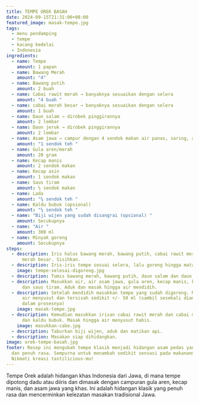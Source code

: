 ```yaml
---
title: TEMPE OREK BASAH
date: 2024-09-15T21:31:00+08:00
featured_image: masak-tempe.jpg
tags:
  - menu pendamping
  - tempe
  - kacang kedelai
  - Indonesia
ingredients:
  - name: Tempe
    amount: 1 papan
  - name: Bawang Merah
    amount: "4"
  - name: Bawang putih
    amount: 2 buah
  - name: Cabai rawit merah → banyaknya sesuaikan dengan selera
    amount: "4 buah "
  - name: cabai merah besar → banyaknya sesuaikan dengan selera
    amount: 1 buah
  - name: Daun salam → dirobek pinggirannya
    amount: 2 lembar
  - name: Daun jeruk → dirobek pinggirannya
    amount: 2 lembar
  - name: Asam jawa → campur dengan 4 sendok makan air panas, saring, ambil airnya.
    amount: "1 sendok teh "
  - name: Gula aren/merah
    amount: 20 gram
  - name: Kecap manis
    amount: 2 sendok makan
  - name: Kecap asin
    amount: 1 sendok makan
  - name: Saus tiram
    amount: ½ sendok makan
  - name: Lada
    amount: "¼ sendok teh "
  - name: Kaldu bubuk (opsional)
    amount: "¼ sendok teh "
  - name: "Biji wijen yang sudah disangrai (opsional) "
    amount: Secukupnya
  - name: "Air "
    amount: 300 ml
  - name: Minyak goreng
    amount: Secukupnya
steps:
  - description: Iris halus bawang merah, bawang putih, cabai rawit merah, cabe
      merah besar. Sisihkan.
  - description: Iris-iris tempe sesuai selera, lalu goreng hingga matang. Angkat, tiriskan.
    image: tempe-selesai-digoreng.jpg
  - description: Tumis bawang merah, bawang putih, daun salam dan daun jeruk hingga wangi.
  - description: Masukkan air, air asam jawa, gula aren, kecap manis, kecap asin,
      dan saus tiram. Aduk dan masak hingga air mendidih.
  - description: Setelah mendidih masukkan tempe yang sudah digoreng. Masak hingga
      air menyusut dan tersisah sedikit +/- 50 ml (sambil sesekali diaduk-aduk
      dalam prosesnya)
    image: masak-tempe.jpg
  - description: Kemudian masukkan irisan cabai rawit merah dan cabai merah besar
      dan kaldu bubuk. Masak hingga air menyusut habis.
    image: masukkan-cabe.jpg
  - description: Taburkan biji wijen, aduk dan matikan api.
  - description: Masakan siap dihidangkan.
image: orek-tempe-basah.jpg
footer: Resep ini mengubah tempe klasik menjadi hidangan asam pedas yang lezat
  dan penuh rasa. Sempurna untuk menambah sedikit sensasi pada makananmu.
  Nikmati kreasi tastilicious-mu!
---
```

Tempe Orek adalah hidangan khas Indonesia dari Jawa, di mana tempe dipotong dadu atau diiris dan dimasak dengan campuran gula aren, kecap manis, dan asam jawa yang khas. Ini adalah hidangan klasik yang penuh rasa dan mencerminkan kelezatan masakan tradisional Jawa.
